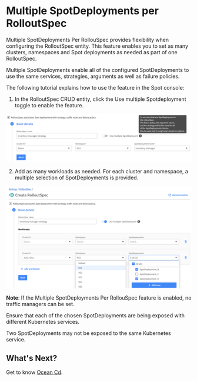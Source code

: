 # Multiple SpotDeployments per RolloutSpec

Multiple SpotDeployments Per RollouSpec provides flexibility when configuring the RolloutSpec entity.  This feature enables you to set as many clusters, namespaces and Spot deployments as needed as part of one RolloutSpec.   

Multiple SpotDeployments enable all of the configured SpotDeployments to use the same services, strategies, arguments as well as failure policies.  

The following tutorial explains how to use the feature in the Spot console:

1. In the RolloutSpec CRUD entity, click the Use multiple Spotdeployment toggle to enable the feature.

<img src="/ocean-cd/_media/multiple-1.png" />

2. Add as many workloads as needed. For each cluster and namespace, a multiple selection of SpotDeployments is provided.  

<img src="/ocean-cd/_media/multiple-2.png" />

**Note**: If the Multiple SpotDeployments Per RollouSpec feature is enabled, no traffic managers can be set.  

Ensure that each of the chosen SpotDeployments are being exposed with different Kubernetes services.

Two SpotDeployments may not be exposed to the same Kubernetes service.

## What's Next?

Get to know [Ocean Cd](ocean-cd/get-to-know-ocean-cd/). 

